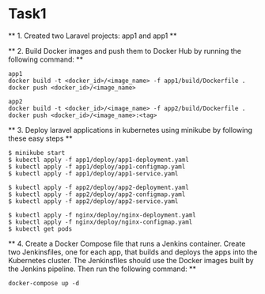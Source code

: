# Task1

** 1. Created two Laravel projects: app1 and app1 **

** 2. Build Docker images and push them to Docker Hub by running the following command: **

```
app1
docker build -t <docker_id>/<image_name> -f app1/build/Dockerfile .
docker push <docker_id>/<image_name>

app2
docker build -t <docker_id>/<image_name> -f app2/build/Dockerfile .
docker push <docker_id>/<image_name>:<tag>
```

** 3. Deploy laravel applications in kubernetes using minikube by following these easy steps **

```
$ minikube start
$ kubectl apply -f app1/deploy/app1-deployment.yaml
$ kubectl apply -f app1/deploy/app1-configmap.yaml
$ kubectl apply -f app1/deploy/app1-service.yaml

$ kubectl apply -f app2/deploy/app2-deployment.yaml
$ kubectl apply -f app2/deploy/app2-configmap.yaml
$ kubectl apply -f app2/deploy/app2-service.yaml

$ kubectl apply -f nginx/deploy/nginx-deployment.yaml
$ kubectl apply -f nginx/deploy/nginx-configmap.yaml
$ kubectl get pods
```

** 4. Create a Docker Compose file that runs a Jenkins container. Create two Jenkinsfiles, one for each app, that builds and deploys the apps into the Kubernetes cluster. The Jenkinsfiles should use the Docker images built by the Jenkins pipeline. Then run the following command: **

```
docker-compose up -d
```
